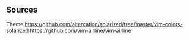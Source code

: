## Sources

Theme
https://github.com/altercation/solarized/tree/master/vim-colors-solarized
https://github.com/vim-airline/vim-airline
